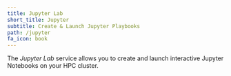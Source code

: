 ```yaml
---
title: Jupyter Lab
short_title: Jupyter
subtitle: Create & Launch Jupyter Playbooks
path: /jupyter
fa_icon: book
---
```

The *Jupyter Lab* service allows you to create and launch interactive
Jupyter Notebooks on your HPC cluster.
